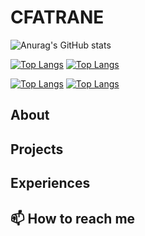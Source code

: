 # CFATRANE

![Anurag's GitHub stats](https://github-readme-stats-cfatrane.vercel.app/api?username=cfatrane&show_icons=true&theme=tokyonight)

[![Top Langs](https://github-readme-stats-cfatrane.vercel.app/api/top-langs/?username=cfatrane&hide=c,makefile,mdx,objective-c,php,shell,ruby,vim_script&langs_count=8&layout=compact)](https://github.com/anuraghazra/github-readme-stats)
[![Top Langs](https://github-readme-stats-cfatrane.vercel.app/api/top-langs/?username=cfatrane&size_weight=0.5&count_weight=0.5&hide=c,makefile,mdx,objective-c,php,shell,ruby,vim_script&langs_count=8&layout=compact)](https://github.com/anuraghazra/github-readme-stats)

[![Top Langs](https://github-readme-stats-cfatrane.vercel.app/api/top-langs/?username=cfatrane&hide=c,makefile,mdx,objective-c,php,shell,ruby,vim_script&langs_count=8&layout=donut)](https://github.com/anuraghazra/github-readme-stats)
[![Top Langs](https://github-readme-stats-cfatrane.vercel.app/api/top-langs/?username=cfatrane&size_weight=0.5&count_weight=0.5&hide=c,makefile,mdx,objective-c,php,shell,ruby,vim_script&langs_count=8&layout=donut)](https://github.com/anuraghazra/github-readme-stats)

<!--
**cfatrane/cfatrane** is a ✨ _special_ ✨ repository because its `README.md` (this file) appears on your GitHub profile.

Here are some ideas to get you started:

- 🔭 I’m currently working on ...
- 🌱 I’m currently learning ...
- 👯 I’m looking to collaborate on ...
- 🤔 I’m looking for help with ...
- 💬 Ask me about ...
- 📫 How to reach me: ...
- 😄 Pronouns: ...
- ⚡ Fun fact: ...
-->

## About

## Projects

## Experiences

## 📫 How to reach me
